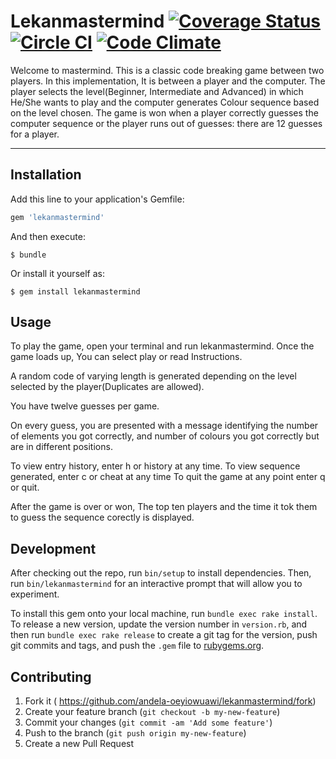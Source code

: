 **Lekanmastermind** [![Coverage Status](https://coveralls.io/repos/github/andela-oeyiowuawi/lekanmastermind/badge.svg?branch=master)](https://coveralls.io/github/andela-oeyiowuawi/lekanmastermind?branch=master)  [![Circle CI](https://circleci.com/gh/andela-oeyiowuawi/lekanmastermind.svg?style=svg)](https://circleci.com/gh/andela-oeyiowuawi/lekanmastermind) [![Code Climate](https://codeclimate.com/github/andela-oeyiowuawi/lekanmastermind/badges/gpa.svg)](https://codeclimate.com/github/andela-oeyiowuawi/lekanmastermind)
===================


Welcome to mastermind. This is a classic code breaking game between two players. In this implementation, It is between a player and the computer.
The player selects the level(Beginner, Intermediate and Advanced) in which He/She wants to play and the computer generates Colour sequence based on the level chosen. The game is won when a player correctly guesses the computer sequence or the player runs out of guesses: there are 12 guesses for a player.

----------


**Installation**
-------------

Add this line to your application's Gemfile:

```ruby
gem 'lekanmastermind'
```

And then execute:

    $ bundle

Or install it yourself as:

    $ gem install lekanmastermind
## **Usage**

To play the game, open your terminal and run lekanmastermind. Once the game loads up, You can select play or read Instructions.

A random code of varying length is generated depending on the level selected by the player(Duplicates are allowed).

You have twelve guesses per game.

On every guess, you are presented with a message identifying the number of elements you got correctly, and number of colours you got correctly but are in different positions.

To view entry history, enter h or history at any time. To view sequence generated, enter c or cheat at any time To quit the game at any point enter q or quit.

After the game is over or won, The top ten players and the time it tok them to guess the sequence corectly is displayed.

## **Development**

After checking out the repo, run `bin/setup` to install dependencies. Then, run `bin/lekanmastermind` for an interactive prompt that will allow you to experiment.

To install this gem onto your local machine, run `bundle exec rake install`. To release a new version, update the version number in `version.rb`, and then run `bundle exec rake release` to create a git tag for the version, push git commits and tags, and push the `.gem` file to [rubygems.org](https://rubygems.org).

## Contributing

1. Fork it ( https://github.com/andela-oeyiowuawi/lekanmastermind/fork)
2. Create your feature branch (`git checkout -b my-new-feature`)
3. Commit your changes (`git commit -am 'Add some feature'`)
4. Push to the branch (`git push origin my-new-feature`)
5. Create a new Pull Request
